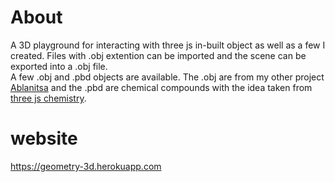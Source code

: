 
# About

A 3D playground for interacting with three js in-built object as well as a few I created. Files with .obj extention can be imported and the scene can be exported into a .obj file.<br>
A few .obj and .pbd objects are available. The .obj are from my other project [Ablanitsa](https://github.com/BRISINGR-01/Ablanitsa) and the .pbd are chemical compounds with the idea taken from [three js chemistry](https://threejs.org/examples/#webgl_loader_pdb).<br>

# website
https://geometry-3d.herokuapp.com
